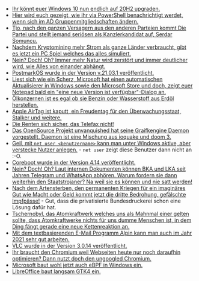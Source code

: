 * [Ihr könnt euer Windows 10 nun endlich auf 20H2 upgraden.](https://www.bleepingcomputer.com/news/microsoft/microsoft-removes-last-remaining-windows-10-upgrade-blocks/)
* [Hier wird euch gezeigt, wie ihr via PowerShell benachrichtigt werdet, wenn sich im AD Gruppenmitgliedschaften ändern.](https://devblogs.microsoft.com/powershell-community/how-do-i-discover-changes-to-an-ad-groups-membership/)
* [Tjo, nach den ganzen Versagern aus den anderen Parteien kommt Die Partei und stellt jemand seriösen als Kanzlerkandidat auf, Serdar Somuncu.](https://www.tagesspiegel.de/berlin/kandidat-der-partei-serdar-somuncu-will-kanzler-werden/20204094.html)
* [Nachdem Kryptomining mehr Strom als ganze Länder verbraucht, gibt es jetzt ein PC Spiel welches das alles simuliert.](https://blog.todamax.net/2021/wat-willste-denn-ey-der-strom-kommt-doch-aus-der-steckdose1/)
* [Nein? Doch! Oh? Immer mehr Natur wird zerstört und immer deutlicher wird, wie Alles von einander abhängt.](https://netzfrauen.org/2021/05/09/nature/)
* [PostmarkOS wurde in der Version v.21.03.1 veröffentlicht.](https://postmarketos.org/blog/2021/05/09/v21.03.1-release/)
* [Liest sich wie ein Scherz, Microsoft hat einen automatischen Aktualisierer in Windows sowie den Microsoft Store und doch, zeigt euer Notepad bald ein "eine neue Version ist verfügbar"-Dialog an.](https://www.bleepingcomputer.com/news/microsoft/windows-10-notepad-will-warn-when-youre-running-an-old-version/)
* [Ölkonzernen ist es egal ob sie Benzin oder Wasserstoff aus Erdöl herstellen.](https://www.golem.de/news/tuerkiser-wasserstoff-basfs-fragwuerdige-wasserstoff-produktionsmethode-2105-156307.html)
* [Apple AirTag ist kaputt, ein Freudentag für den Überwachungsstaat, Stalker und weitere.](https://www.borncity.com/blog/2021/05/10/apple-airtag-von-deutschen-sicherheitscrack-gehackt/)
* [Die Renten sich sicher, das Telefax nicht!](https://blog.fefe.de/?ts=9e67b992)
* [Das OpenSource Projekt unvanquished hat seine Graifkengine Daemon vorgestellt. Daemon ist eine Mischung aus ioquake und doom 3.](https://unvanquished.net/announcing-daemon-engine-beta-0-52/)
* [Geil, mit `net user <benutzername>` kann man unter Windows aktive, aber verstecke Nutzer anlegen.](https://www.borncity.com/blog/2021/05/11/windows-versteckte-benutzerkonten-anlegen-und-aufspren/) - `net user` zeigt diese Benutzer dann nicht an :-O.
* [Coreboot wurde in der Version 4.14 veröffentlicht.](https://www.phoronix.com/scan.php?page=news_item&px=Coreboot-4.14-Released)
* [Nein? Doch! Oh? Laut internen Dokumenten können BKA und LKA seit Jahren Telegram und WhatsApp abhören. Warum fordern sie dann weiterhin den Staatstrojaner? Na weil sie es können und nie satt werden!](https://netzpolitik.org/2021/ohne-staatstrojaner-polizei-und-geheimdienste-koennen-whatsapp-mitlesen/)
* [Nach dem Artensterben, den permanenten Kriegen für ein imaginäres Gut wie Macht oder Geld kommt jetzt die dritte Bedrohung, gefälschte Impfpässe!](https://blog.fefe.de/?ts=9e64a025) - Gut, dass die privatisierte Bundesdruckerei schon eine Lösung dafür hat.
* [Tschernobyl, das Atomkraftwerk welches uns als Mahnmal einer gelten sollte, dass Atomkraftwerke nichts für uns dumme Menschen ist, in dem Ding fängt gerade eine neue Kettenreaktion an.](https://blog.fefe.de/?ts=9e64992b)
* [Mit dem textbasierenden E-Mail Programm Alpin kann man auch im Jahr 2021 sehr gut arbeiten.](https://opensource.com/article/21/5/alpine-linux-email)
* [VLC wurde in der Version 3.0.14 veröffentlicht.](https://www.borncity.com/blog/2021/05/11/vlc-3-0-14-verfgbar/)
* [Ihr braucht den Chromium weil Webseiten heute nur noch daraufhin optimieren? Dann nutzt doch den ungoogled Chromium.](https://www.kuketz-blog.de/ungoogled-chromium-datensendeverhalten-desktop-version-browser-check-teil2/)
* [Microsoft baut wohl jetzt auch eBPF in Windows ein.](https://www.phoronix.com/scan.php?page=news_item&px=Microsoft-Windows-eBPF)
* [LibreOffice baut langsam GTK4 ein.](https://www.phoronix.com/scan.php?page=news_item&px=LibreOffice-GTK4-Starts)
